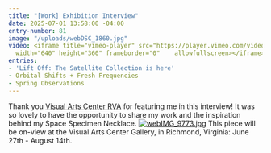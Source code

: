```yaml
---
title: "[Work] Exhibition Interview"
date: 2025-07-01 13:58:00 -04:00
entry-number: 81
image: "/uploads/webDSC_1860.jpg"
video: <iframe title="vimeo-player" src="https://player.vimeo.com/video/1097868399?h=0a614d2f0f"
  width="640" height="360" frameborder="0"    allowfullscreen></iframe>
entries:
- 'Lift Off: The Satellite Collection is here'
- Orbital Shifts + Fresh Frequencies
- Spring Observations
---
```


Thank you [Visual Arts Center RVA](https://www.visarts.org/) for featuring me in this interview! It was so lovely to have the opportunity to share my work and the inspiration behind my Space Specimen Necklace. 
[![webIMG_9773.jpg](/uploads/webIMG_9773.jpg)](https://www.visarts.org/exhibition/work-2025/)
This piece will be on-view at the Visual Arts Center Gallery, in Richmond, Virginia: June 27th - August 14th. 
